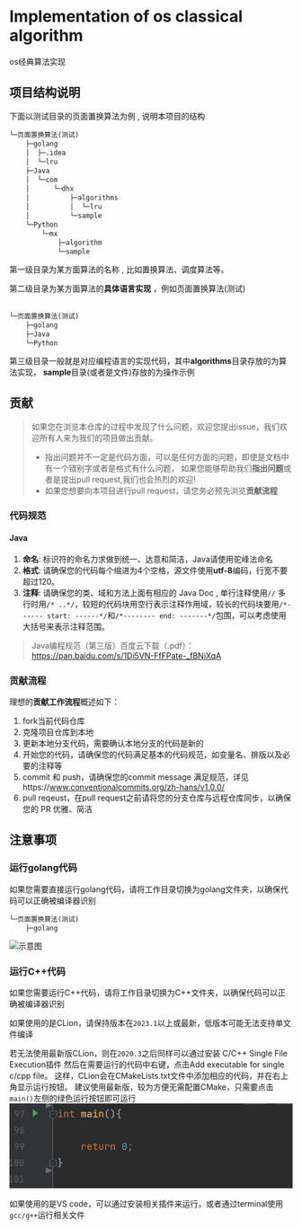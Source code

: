 # Implementation of os classical algorithm

os经典算法实现

## 项目结构说明

下面以测试目录的页面置换算法为例 , 说明本项目的结构

```
└─页面置换算法(测试)
    ├─golang
    │  ├─.idea
    │  └─lru
    ├─Java
    │  └─com
    │      └─dhx
    │          ├─algorithms
    │          │  └─lru
    │          └─sample
    └─Python
        └─mx
            ├─algorithm
            └─sample
```

第一级目录为某方面算法的名称 , 比如置换算法、调度算法等。

第二级目录为某方面算法的**具体语言实现** ，例如页面置换算法(测试)

```

└─页面置换算法(测试)
    ├─golang
    ├─Java
    └─Python
```

第三级目录一般就是对应编程语言的实现代码，其中**algorithms**目录存放的为算法实现，
**sample**目录(或者是文件)存放的为操作示例

## 贡献

> 如果您在浏览本仓库的过程中发现了什么问题，欢迎您提出issue，我们欢迎所有人来为我们的项目做出贡献。
> - 指出问题并不一定是代码方面，可以是任何方面的问题，即使是文档中有一个错别字或者是格式有什么问题，
>  如果您能够帮助我们**指出问题**或者是提出pull request,我们也会热烈的欢迎!
> - 如果您想要向本项目进行pull request，请您务必预先浏览**贡献流程**

### 代码规范

#### Java

1. **命名**: 标识符的命名力求做到统一、达意和简洁，Java请使用驼峰法命名
2. **格式**: 请确保您的代码每个缩进为4个空格，源文件使用**utf-8**编码，行宽不要超过120。
3. **注释**: 请确保您的类、域和方法上面有相应的 Java Doc , 单行注释使用`//` 多行时用`/* ..*/`，较短的代码块用空行表示注释作用域，较长的代码块要用`/*------ start: ------*/`和`/*-------- end: -------*/`包围，可以考虑使用大括号来表示注释范围。

> Java编程规范（第三版）百度云下载（.pdf）：https://pan.baidu.com/s/1Di5VN-FfFPate-_fBNiXqA

### 贡献流程

理想的**贡献工作流程**概述如下：

1. fork当前代码仓库
2. 克隆项目仓库到本地
3. 更新本地分支代码，需要确认本地分支的代码是新的
4. 开始您的代码，请确保您的代码满足基本的代码规范，如变量名、排版以及必要的注释等
5. commit 和 push，请确保您的commit message 满足规范，详见https://www.conventionalcommits.org/zh-hans/v1.0.0/
6. pull reqeust，在pull request之前请将您的分支仓库与远程仓库同步，以确保您的 PR 优雅、简洁

## 注意事项

### 运行golang代码

如果您需要直接运行golang代码，请将工作目录切换为golang文件夹，以确保代码可以正确被编译器识别

```
└─页面置换算法(测试)
    ├─golang
```

![示意图](http://oss.dhx.icu/dhx/image-20230329122912749.png)

### 运行C++代码

如果您需要运行C++代码，请将工作目录切换为C++文件夹，以确保代码可以正确被编译器识别

如果使用的是CLion，请保持版本在`2023.1`以上或最新，低版本可能无法支持单文件编译

若无法使用最新版CLion，则在`2020.3`之后同样可以通过安装 C/C++ Single File Execution插件
然后在需要运行的代码中右键，点击Add executable for single c/cpp file。
这样，CLion会在CMakeLists.txt文件中添加相应的代码，并在右上角显示运行按钮。
建议使用最新版，较为方便无需配置CMake，只需要点击`main()`左侧的绿色运行按钮即可运行
![img.png](img.png)

如果使用的是VS code，可以通过安装相关插件来运行，或者通过terminal使用`gcc/g++`运行相关文件
